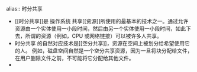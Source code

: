 alias:: 时分共享

- [[时分共享]]是 操作系统 共享[[资源]]所使用的最基本的技术之一。通过允许资源由一个实体使用一小段时间，然后由另一个实体使用一小段时间，如此下去，所谓的资源（例如，CPU 或网络链接）可以被许多人共享。
- 时分共享 的自然对应技术是[[空分共享]]，资源在空间上被划分给希望使用它的人。
  例如，磁盘空间自然是一个空分共享资源，因为一旦将块分配给文件，在用户删除文件之前，不可能将它分配给其他文件。
-